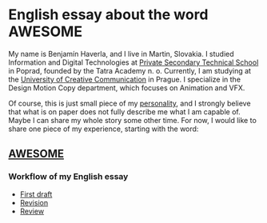 # English essay about the word AWESOME

My name is Benjamín Haverla, and I live in Martin, Slovakia. I studied Information and Digital Technologies at [Private Secondary Technical School](https://ssosta.edupage.org) in Poprad, founded by the Tatra Academy n. o. Currently, I am studying at the [University of Creative Communication](https://www.vskk.cz/cz/) in Prague. I specialize in the Design Motion Copy department, which focuses on Animation and VFX.

Of course, this is just small piece of my [personality](https://filmfreeway.com/BenjaminHaverla), and I strongly believe that what is on paper does not fully describe me what I am capable of. Maybe I can share my whole story some other time. For now, I would like to share one piece of my experience, starting with the word:

## [AWESOME](https://github.com/BenjaminHaverla/English-essay.git) 


### Workflow of my English essay

- [First draft](https://github.com/BenjaminHaverla/First-draft.git)
- [Revision]()
- [Review]()
